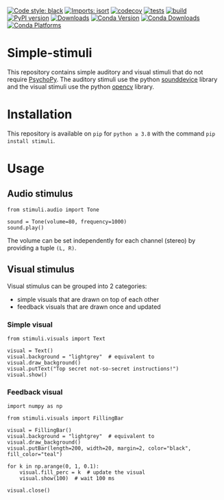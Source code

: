 [![Code style: black](https://img.shields.io/badge/code%20style-black-000000.svg)](https://github.com/psf/black)
[![Imports: isort](https://img.shields.io/badge/%20imports-isort-%231674b1?style=flat&labelColor=ef8336)](https://pycqa.github.io/isort/)
[![codecov](https://codecov.io/gh/mscheltienne/simple-stimuli/branch/main/graph/badge.svg?token=92BKRPSD0V)](https://codecov.io/gh/mscheltienne/simple-stimuli)
[![tests](https://github.com/mscheltienne/simple-stimuli/actions/workflows/pytest.yml/badge.svg?branch=main)](https://github.com/mscheltienne/simple-stimuli/actions/workflows/pytest.yml)
[![build](https://github.com/mscheltienne/simple-stimuli/actions/workflows/build.yml/badge.svg?branch=main)](https://github.com/mscheltienne/simple-stimuli/actions/workflows/build.yml)
[![PyPI version](https://badge.fury.io/py/stimuli.svg)](https://badge.fury.io/py/stimuli)
[![Downloads](https://static.pepy.tech/personalized-badge/stimuli?period=total&units=international_system&left_color=grey&right_color=blue&left_text=pypi%20downloads)](https://pepy.tech/project/stimuli)
[![Conda Version](https://img.shields.io/conda/vn/conda-forge/stimuli.svg)](https://anaconda.org/conda-forge/stimuli)
[![Conda Downloads](https://img.shields.io/conda/dn/conda-forge/stimuli.svg)](https://anaconda.org/conda-forge/stimuli)
[![Conda Platforms](https://img.shields.io/conda/pn/conda-forge/stimuli.svg)](https://anaconda.org/conda-forge/stimuli)

# Simple-stimuli

This repository contains simple auditory and visual stimuli that do not require
[PsychoPy](https://www.psychopy.org/). The auditory stimuli use the python
[sounddevice](https://python-sounddevice.readthedocs.io/en/0.4.4/) library and
the visual stimuli use the python [opencv](https://docs.opencv.org/4.x/)
library.

# Installation

This repository is available on `pip` for `python ≥ 3.8` with the command
`pip install stimuli`.

# Usage

## Audio stimulus

```
from stimuli.audio import Tone

sound = Tone(volume=80, frequency=1000)
sound.play()
```

The volume can be set independently for each channel (stereo) by providing a tuple
`(L, R)`.

## Visual stimulus

Visual stimulus can be grouped into 2 categories:

- simple visuals that are drawn on top of each other
- feedback visuals that are drawn once and updated

### Simple visual

```
from stimuli.visuals import Text

visual = Text()
visual.background = "lightgrey"  # equivalent to visual.draw_background()
visual.putText("Top secret not-so-secret instructions!")
visual.show()
```

### Feedback visual

```
import numpy as np

from stimuli.visuals import FillingBar

visual = FillingBar()
visual.background = "lightgrey"  # equivalent to visual.draw_background()
visual.putBar(length=200, width=20, margin=2, color="black", fill_color="teal")

for k in np.arange(0, 1, 0.1):
    visual.fill_perc = k  # update the visual
    visual.show(100)  # wait 100 ms

visual.close()
```
